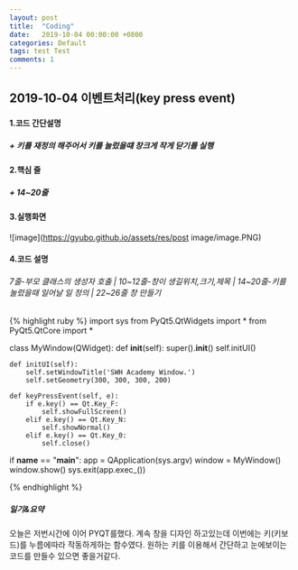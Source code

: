 ```yaml
---
layout: post
title:  "Coding"
date:   2019-10-04 00:00:00 +0800
categories: Default
tags: test Test
comments: 1
---
```

## <strong>2019-10-04 이벤트처리(key press event)</strong>
#### 1.코드 간단설명
##### + 키를 재정의 해주어서 키를 눌렀을떄 창크게 작게 닫기를 실행
#### 2.핵심 줄
##### + 14~20줄

#### 3.실행화면

![image](https://gyubo.github.io/assets/res/post image/image.PNG)
#### 4.코드 설명
###### 7줄-부모 클래스의 생성자 호출  | 10~12줄-창이 생길위치,크기,제목  | 14~20줄-키를 눌렀을때 일어날 일 정의 | 22~26줄  창 만들기
{% highlight ruby %}
import sys
from PyQt5.QtWidgets import *
from PyQt5.QtCore import *

class MyWindow(QWidget):
    def __init__(self):
        super().__init__()
        self.initUI()

    def initUI(self):
        self.setWindowTitle('SWH Academy Window.')
        self.setGeometry(300, 300, 300, 200)

    def keyPressEvent(self, e):
        if e.key() == Qt.Key_F:
            self.showFullScreen()
        elif e.key() == Qt.Key_N:
            self.showNormal()
        elif e.key() == Qt.Key_0:
            self.close()
        
if __name__ == "__main__":
    app = QApplication(sys.argv)
    window = MyWindow()
    window.show()
    sys.exit(app.exec_())

{% endhighlight %}
##### 일기&요약
오늘은 저번시간에 이어 PYQT를했다. 계속 창을 디자인 하고있는데 이번에는 키(키보드)를 누름에따라 작동하게하는 함수였다. 원하는 키를 이용해서 간단하고 눈에보이는 코드를 만들수 있으면 좋을거같다.

 